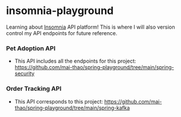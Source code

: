 # insomnia-playground
Learning about [Insomnia](https://docs.insomnia.rest/insomnia/get-started) API platform! This is where I will also version control my API endpoints for future reference.

### Pet Adoption API
* This API includes all the endpoints for this project: https://github.com/mai-thao/spring-playground/tree/main/spring-security

### Order Tracking API
* This API corresponds to this project: https://github.com/mai-thao/spring-playground/tree/main/spring-kafka
